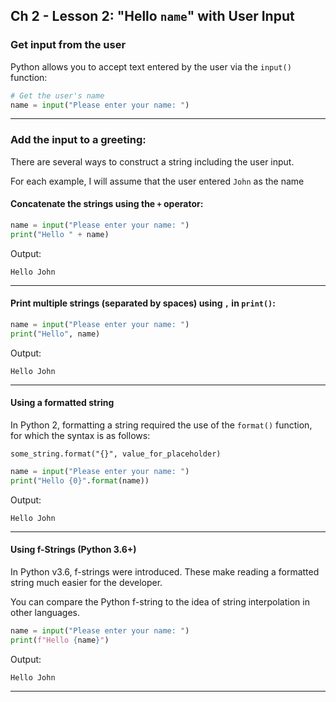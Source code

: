 ## Ch 2 - Lesson 2: "Hello `name`" with User Input


### Get input from the user

Python allows you to accept text entered by the user via the `input()`
function:

```python
# Get the user's name
name = input("Please enter your name: ")
```

---

### Add the input to a greeting:

There are several ways to construct a string including the user input.

For each example, I will assume that the user entered `John` as the name

#### Concatenate the strings using the `+` operator:

```python
name = input("Please enter your name: ")
print("Hello " + name)
```

Output:

```
Hello John
```

---

#### Print multiple strings (separated by spaces) using `,` in `print()`:

```python
name = input("Please enter your name: ")
print("Hello", name)
```

Output:

```
Hello John
```

---

#### Using a formatted string

In Python 2, formatting a string required the use of the `format()` 
function, for which the syntax is as follows:

`some_string.format("{}", value_for_placeholder)`

```python
name = input("Please enter your name: ")
print("Hello {0}".format(name))
```

Output:

```
Hello John
```

---

#### Using f-Strings (Python 3.6+)

In Python v3.6, f-strings were introduced. These make reading a formatted
string much easier for the developer.

You can compare the Python f-string to the idea of string interpolation
in other languages.

```python
name = input("Please enter your name: ")
print(f"Hello {name}")
```

Output:

```
Hello John
```

---
